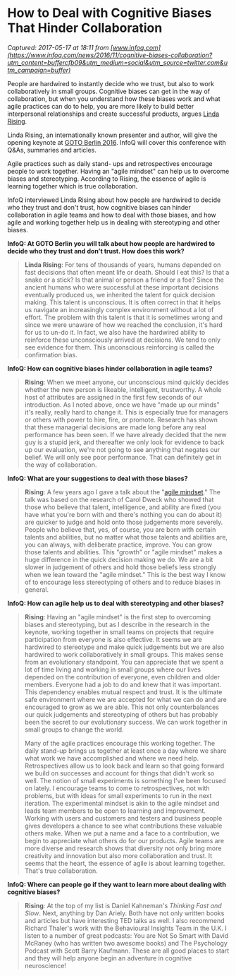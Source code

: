 # How to Deal with Cognitive Biases That Hinder Collaboration

_Captured: 2017-05-17 at 18:11 from [www.infoq.com](https://www.infoq.com/news/2016/11/cognitive-biases-collaboration?utm_content=buffercfb09&utm_medium=social&utm_source=twitter.com&utm_campaign=buffer)_

People are hardwired to instantly decide who we trust, but also to work collaboratively in small groups. Cognitive biases can get in the way of collaboration, but when you understand how these biases work and what agile practices can do to help, you are more likely to build better interpersonal relationships and create successful products, argues [Linda Rising](https://www.infoq.com/author/Linda-Rising).

Linda Rising, an internationally known presenter and author, will give the opening keynote at [GOTO Berlin 2016](https://gotocon.com/berlin-2016/). InfoQ will cover this conference with Q&As, summaries and articles.

Agile practices such as daily stand- ups and retrospectives encourage people to work together. Having an "agile mindset" can help us to overcome biases and stereotyping. According to Rising, the essence of agile is learning together which is true collaboration.

InfoQ interviewed Linda Rising about how people are hardwired to decide who they trust and don't trust, how cognitive biases can hinder collaboration in agile teams and how to deal with those biases, and how agile and working together help us in dealing with stereotyping and other biases.

**InfoQ: At GOTO Berlin you will talk about how people are hardwired to decide who they trust and don't trust. How does this work?**

> **Linda Rising**: For tens of thousands of years, humans depended on fast decisions that often meant life or death. Should I eat this? Is that a snake or a stick? Is that animal or person a friend or a foe? Since the ancient humans who were successful at these important decisions eventually produced us, we inherited the talent for quick decision making. This talent is unconscious. It is often correct in that it helps us navigate an increasingly complex environment without a lot of effort. The problem with this talent is that it is sometimes wrong and since we were unaware of how we reached the conclusion, it's hard for us to un-do it. In fact, we also have the hardwired ability to reinforce these unconsciously arrived at decisions. We tend to only see evidence for them. This unconscious reinforcing is called the confirmation bias.

**InfoQ: How can cognitive biases hinder collaboration in agile teams?**

> **Rising**: When we meet anyone, our unconscious mind quickly decides whether the new person is likeable, intelligent, trustworthy. A whole host of attributes are assigned in the first few seconds of our introduction. As I noted above, once we have "made up our minds" it's really, really hard to change it. This is especially true for managers or others with power to hire, fire, or promote. Research has shown that these managerial decisions are made long before any real performance has been seen. If we have already decided that the new guy is a stupid jerk, and thereafter we only look for evidence to back up our evaluation, we're not going to see anything that negates our belief. We will only see poor performance. That can definitely get in the way of collaboration.

**InfoQ: What are your suggestions to deal with those biases?**

> **Rising**: A few years ago I gave a talk about the "[agile mindset](https://www.infoq.com/presentations/power-agile-mindset)." The talk was based on the research of Carol Dweck who showed that those who believe that talent, intelligence, and ability are fixed (you have what you're born with and there's nothing you can do about it) are quicker to judge and hold onto those judgements more severely. People who believe that, yes, of course, you are born with certain talents and abilities, but no matter what those talents and abilities are, you can always, with deliberate practice, improve. You can grow those talents and abilities. This "growth" or "agile mindset" makes a huge difference in the quick decision making we do. We are a bit slower in judgement of others and hold those beliefs less strongly when we lean toward the "agile mindset." This is the best way I know of to encourage less stereotyping of others and to reduce biases in general.

**InfoQ: How can agile help us to deal with stereotyping and other biases?**

> **Rising**: Having an "agile mindset" is the first step to overcoming biases and stereotyping, but as I describe in the research in the keynote, working together in small teams on projects that require participation from everyone is also effective. It seems we are hardwired to stereotype and make quick judgements but we are also hardwired to work collaboratively in small groups. This makes sense from an evolutionary standpoint. You can appreciate that we spent a lot of time living and working in small groups where our lives depended on the contribution of everyone, even children and older members. Everyone had a job to do and knew that it was important. This dependency enables mutual respect and trust. It is the ultimate safe environment where we are accepted for what we can do and are encouraged to grow as we are able. This not only counterbalances our quick judgements and stereotyping of others but has probably been the secret to our evolutionary success. We can work together in small groups to change the world.
> 
> Many of the agile practices encourage this working together. The daily stand-up brings us together at least once a day where we share what work we have accomplished and where we need help. Retrospectives allow us to look back and learn so that going forward we build on successes and account for things that didn't work so well. The notion of small experiments is something I've been focused on lately. I encourage teams to come to retrospectives, not with problems, but with ideas for small experiments to run in the next iteration. The experimental mindset is akin to the agile mindset and leads team members to be open to learning and improvement. Working with users and customers and testers and business people gives developers a chance to see what contributions these valuable others make. When we put a name and a face to a contribution, we begin to appreciate what others do for our products. Agile teams are more diverse and research shows that diversity not only bring more creativity and innovation but also more collaboration and trust. It seems that the heart, the essence of agile is about learning together. That's true collaboration.

**InfoQ: Where can people go if they want to learn more about dealing with cognitive biases?**

> **Rising**: At the top of my list is Daniel Kahneman's _Thinking Fast and Slow_. Next, anything by Dan Ariely. Both have not only written books and articles but have interesting TED talks as well. I also recommend Richard Thaler's work with the Behavioural Insights Team in the U.K. I listen to a number of great podcasts: You are Not So Smart with David McRaney (who has written two awesome books) and The Psychology Podcast with Scott Barry Kaufmann. These are all good places to start and they will help anyone begin an adventure in cognitive neuroscience!
